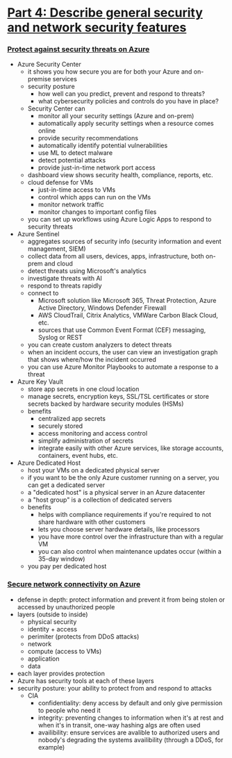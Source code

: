 # [Part 4: Describe general security and network security features](https://docs.microsoft.com/en-us/learn/paths/az-900-describe-general-security-network-security-features/)

### [Protect against security threats on Azure](https://docs.microsoft.com/en-us/learn/modules/protect-against-security-threats-azure/?ns-enrollment-type=LearningPath&ns-enrollment-id=learn.az-900-describe-general-security-network-security-features)
- Azure Security Center
    - it shows you how secure you are for both your Azure and on-premise services
    - security posture
        - how well can you predict, prevent and respond to threats?
        - what cybersecurity policies and controls do you have in place?
    - Security Center can
        - monitor all your security settings (Azure and on-prem)
        - automatically apply security settings when a resource comes online
        - provide security recommendations
        - automatically identify potential vulnerabilities
        - use ML to detect malware
        - detect potential attacks
        - provide just-in-time network port access
    - dashboard view shows security health, compliance, reports, etc.
    - cloud defense for VMs
        - just-in-time access to VMs
        - control which apps can run on the VMs
        - monitor network traffic
        - monitor changes to important config files
    - you can set up workflows using Azure Logic Apps to respond to security threats
- Azure Sentinel
    - aggregates sources of security info (security information and event management, SIEM)
    - collect data from all users, devices, apps, infrastructure, both on-prem and cloud
    - detect threats using Microsoft's analytics
    - investigate threats with AI
    - respond to threats rapidly
    - connect to
        - Microsoft solution like Microsoft 365, Threat Protection, Azure Active Directory, Windows Defender Firewall
        - AWS CloudTrail, Citrix Analytics, VMWare Carbon Black Cloud, etc.
        - sources that use Common Event Format (CEF) messaging, Syslog or REST
    - you can create custom analyzers to detect threats
    - when an incident occurs, the user can view an investigation graph that shows where/how the incident occurred
    - you can use Azure Monitor Playbooks to automate a response to a threat
- Azure Key Vault
    - store app secrets in one cloud location
    - manage secrets, encryption keys, SSL/TSL certificates or store secrets backed by hardware security modules (HSMs)
    - benefits
        - centralized app secrets
        - securely stored
        - access monitoring and access control
        - simplify administration of secrets
        - integrate easily with other Azure services, like storage accounts, containers, event hubs, etc.
- Azure Dedicated Host
    - host your VMs on a dedicated physical server
    - if you want to be the only Azure customer running on a server, you can get a dedicated server
    - a "dedicated host" is a physical server in an Azure datacenter
    - a "host group" is a collection of dedicated servers
    - benefits
        - helps with compliance requirements if you're required to not share hardware with other customers
        - lets you choose server hardware details, like processors
        - you have more control over the infrastructure than with a regular VM
        - you can also control when maintenance updates occur (within a 35-day window)
    - you pay per dedicated host

### [Secure network connectivity on Azure](https://docs.microsoft.com/en-us/learn/modules/secure-network-connectivity-azure/?ns-enrollment-type=LearningPath&ns-enrollment-id=learn.az-900-describe-general-security-network-security-features)
- defense in depth: protect information and prevent it from being stolen or accessed by unauthorized people
- layers (outside to inside)
    - physical security
    - identity + access
    - perimiter (protects from DDoS attacks)
    - network
    - compute (access to VMs)
    - application
    - data
- each layer provides protection
- Azure has security tools at each of these layers
- security posture: your ability to protect from and respond to attacks
    - CIA
        - confidentiality: deny access by default and only give permission to people who need it
        - integrity: preventing changes to information when it's at rest and when it's in transit, one-way hashing algs are often used
        - availibility: ensure services are avalible to authorized users and nobody's degrading the systems availibility (through a DDoS, for example)
